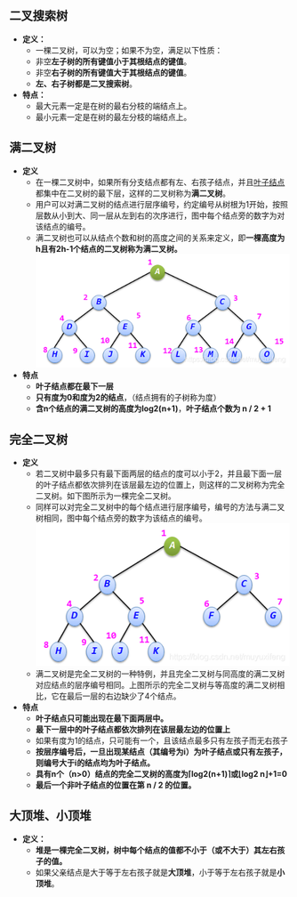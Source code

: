 ## 二叉搜索树

* **定义：**
  * 一棵二叉树，可以为空；如果不为空，满足以下性质：
  * 非空**左子树的所有键值小于其根结点的键值**。
  * 非空**右子树的所有键值大于其根结点的键值**。
  * **左、右子树都是二叉搜索树**。
* **特点：**
  * 最大元素一定是在树的最右分枝的端结点上。
  * 最小元素一定是在树的最左分枝的端结点上。



## 满二叉树

* **定义**
  * 在一棵二叉树中，如果所有分支结点都有左、右孩子结点，并且[叶子结点](https://so.csdn.net/so/search?q=叶子结点&spm=1001.2101.3001.7020)都集中在二叉树的最下层，这样的二叉树称为**满二叉树**。
  * 用户可以对满二叉树的结点进行层序编号，约定编号从树根为1开始，按照层数从小到大、同一层从左到右的次序进行，图中每个结点旁的数字为对该结点的编号。
  * 满二叉树也可以从结点个数和树的高度之间的关系来定义，即**一棵高度为h且有2h-1个结点的二叉树称为满二叉树。**<br>![在这里插入图片描述](Untitled.assets/watermark,type_ZmFuZ3poZW5naGVpdGk,shadow_10,text_aHR0cHM6Ly9ibG9nLmNzZG4ubmV0L211eXV4aWZlbmc=,size_16,color_FFFFFF,t_70.png)
* **特点**
  * **叶子结点都在最下一层**
  * **只有度为0和度为2的结点**，（结点拥有的子树称为度）
  * **含n个结点的满二叉树的高度为log2(n+1)**，**叶子结点个数为 n / 2 + 1**



## 完全二叉树

* **定义**
  * 若二叉树中最多只有最下面两层的结点的度可以小于2，并且最下面一层的叶子结点都依次排列在该层最左边的位置上，则这样的二叉树称为完全二叉树。如下图所示为一棵完全二叉树。
  * 同样可以对完全二叉树中的每个结点进行层序编号，编号的方法与满二叉树相同，图中每个结点旁的数字为该结点的编号。<br>![在这里插入图片描述](Untitled.assets/watermark,type_ZmFuZ3poZW5naGVpdGk,shadow_10,text_aHR0cHM6Ly9ibG9nLmNzZG4ubmV0L211eXV4aWZlbmc=,size_16,color_FFFFFF,t_70-16618298628442.png)
  * 满二叉树是完全二叉树的一种特例，并且完全二叉树与同高度的满二叉树对应结点的层序编号相同。上图所示的完全二叉树与等高度的满二叉树相比，它在最后一层的右边缺少了4个结点。
* **特点**
  * **叶子结点只可能出现在最下面两层中。**
  * **最下一层中的叶子结点都依次排列在该层最左边的位置上**
  * 如果有度为1的结点，只可能有一个，且该结点最多只有左孩子而无右孩子
  * **按层序编号后，一旦出现某结点（其编号为i）为叶子结点或只有左孩子，则编号大于i的结点均为叶子结点。**
  * **具有n个（n>0）结点的完全二叉树的高度为⌈log2(n+1)⌉或⌊log2 n⌋+1=0**
  * **最后一个非叶子结点的位置在第 n / 2 的位置。**



## 大顶堆、小顶堆

* **定义：**
  * **堆是一棵完全二叉树，树中每个结点的值都不小于（或不大于）其左右孩子的值。**
  * 如果父亲结点是大于等于左右孩子就是**大顶堆**，小于等于左右孩子就是**小顶堆**。


